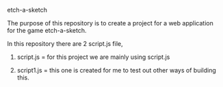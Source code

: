 etch-a-sketch

The purpose of this repository is to create a project for a web application for the game etch-a-sketch.

In this repository there are 2 script.js file, 

1. script.js = for this project we are mainly using script.js

2. script1.js = this one is created for me to test out other ways of building this.



